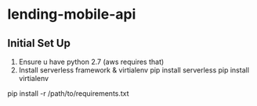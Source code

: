 # lending-mobile-api

## Initial Set Up

1. Ensure u have python 2.7 (aws requires that)
2. Install serverless framework & virtialenv
      pip install serverless
      pip install virtialenv


pip install -r /path/to/requirements.txt
